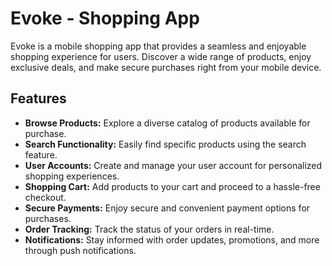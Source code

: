 # Evoke - Shopping App

Evoke is a mobile shopping app that provides a seamless and enjoyable shopping experience for users. Discover a wide range of products, enjoy exclusive deals, and make secure purchases right from your mobile device.

## Features

- **Browse Products:** Explore a diverse catalog of products available for purchase.
- **Search Functionality:** Easily find specific products using the search feature.
- **User Accounts:** Create and manage your user account for personalized shopping experiences.
- **Shopping Cart:** Add products to your cart and proceed to a hassle-free checkout.
- **Secure Payments:** Enjoy secure and convenient payment options for purchases.
- **Order Tracking:** Track the status of your orders in real-time.
- **Notifications:** Stay informed with order updates, promotions, and more through push notifications.
